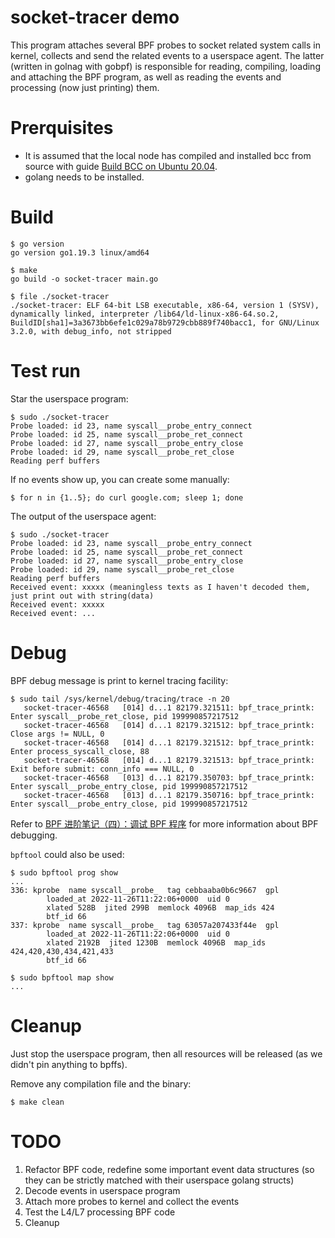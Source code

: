 socket-tracer demo
==================

This program attaches several BPF probes to socket related system calls
in kernel, collects and send the related events to a userspace agent.
The latter (written in golnag with gobpf) is responsible for reading,
compiling, loading and attaching the BPF program, as well as reading the
events and processing (now just printing) them.

# Prerquisites

* It is assumed that the local node has compiled and installed bcc from source
  with guide [Build BCC on Ubuntu 20.04](../doc/build-bcc).
* golang needs to be installed.

# Build

```shell
$ go version
go version go1.19.3 linux/amd64

$ make
go build -o socket-tracer main.go

$ file ./socket-tracer
./socket-tracer: ELF 64-bit LSB executable, x86-64, version 1 (SYSV), dynamically linked, interpreter /lib64/ld-linux-x86-64.so.2, BuildID[sha1]=3a3673bb6efe1c029a78b9729cbb889f740bacc1, for GNU/Linux 3.2.0, with debug_info, not stripped
```

# Test run

Star the userspace program:

```shell
$ sudo ./socket-tracer
Probe loaded: id 23, name syscall__probe_entry_connect
Probe loaded: id 25, name syscall__probe_ret_connect
Probe loaded: id 27, name syscall__probe_entry_close
Probe loaded: id 29, name syscall__probe_ret_close
Reading perf buffers
```

If no events show up, you can create some manually:

```shell
$ for n in {1..5}; do curl google.com; sleep 1; done
```

The output of the userspace agent:

```shell
$ sudo ./socket-tracer
Probe loaded: id 23, name syscall__probe_entry_connect
Probe loaded: id 25, name syscall__probe_ret_connect
Probe loaded: id 27, name syscall__probe_entry_close
Probe loaded: id 29, name syscall__probe_ret_close
Reading perf buffers
Received event: xxxxx (meaningless texts as I haven't decoded them, just print out with string(data)
Received event: xxxxx
Received event: ...
```

# Debug

BPF debug message is print to kernel tracing facility:

```shell
$ sudo tail /sys/kernel/debug/tracing/trace -n 20
   socket-tracer-46568   [014] d...1 82179.321511: bpf_trace_printk: Enter syscall__probe_ret_close, pid 199990857217512
   socket-tracer-46568   [014] d...1 82179.321512: bpf_trace_printk: Close args != NULL, 0
   socket-tracer-46568   [014] d...1 82179.321512: bpf_trace_printk: Enter process_syscall_close, 88
   socket-tracer-46568   [014] d...1 82179.321513: bpf_trace_printk: Exit before submit: conn_info === NULL, 0
   socket-tracer-46568   [013] d...1 82179.350703: bpf_trace_printk: Enter syscall__probe_entry_close, pid 199990857217512
   socket-tracer-46568   [013] d...1 82179.350716: bpf_trace_printk: Enter syscall__probe_entry_close, pid 199990857217512
```

Refer to [BPF 进阶笔记（四）：调试 BPF 程序](http://arthurchiao.art/blog/bpf-advanced-notes-4-zh) for more information about BPF debugging.

`bpftool` could also be used:

```shell
$ sudo bpftool prog show
...
336: kprobe  name syscall__probe_  tag cebbaaba0b6c9667  gpl
        loaded_at 2022-11-26T11:22:06+0000  uid 0
        xlated 528B  jited 299B  memlock 4096B  map_ids 424
        btf_id 66
337: kprobe  name syscall__probe_  tag 63057a207433f44e  gpl
        loaded_at 2022-11-26T11:22:06+0000  uid 0
        xlated 2192B  jited 1230B  memlock 4096B  map_ids 424,420,430,434,421,433
        btf_id 66

$ sudo bpftool map show
...
```

# Cleanup

Just stop the userspace program, then all resources will be released (as we didn't
pin anything to bpffs).

Remove any compilation file and the binary:

```shell
$ make clean
```

# TODO

1. Refactor BPF code, redefine some important event data structures (so they can be strictly matched with their userspace golang structs)
2. Decode events in userspace program
3. Attach more probes to kernel and collect the events
4. Test the L4/L7 processing BPF code
5. Cleanup
